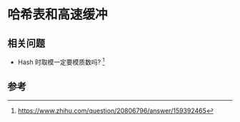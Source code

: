 # 哈希表和高速缓冲

## 相关问题

- Hash 时取模一定要模质数吗? [^hash_question]

## 参考

[^hash_question]: <https://www.zhihu.com/question/20806796/answer/159392465>

